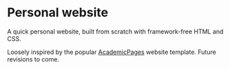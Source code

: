 # Personal website
A quick personal website, built from scratch with framework-free HTML and CSS.

Loosely inspired by the popular [AcademicPages](https://github.com/academicpages/academicpages.github.io) website template. Future revisions to come.
